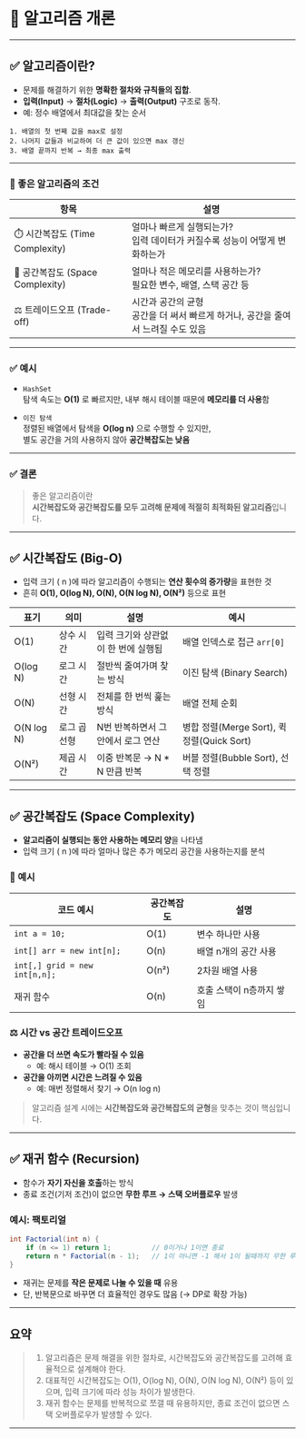 # 📘 알고리즘 개론

---

## ✅ 알고리즘이란?

- 문제를 해결하기 위한 **명확한 절차와 규칙들의 집합**.
- **입력(Input)** → **절차(Logic)** → **출력(Output)** 구조로 동작.
- 예: 정수 배열에서 최대값을 찾는 순서

```text
1. 배열의 첫 번째 값을 max로 설정
2. 나머지 값들과 비교하여 더 큰 값이 있으면 max 갱신
3. 배열 끝까지 반복 → 최종 max 출력
```

---

### 🎯 좋은 알고리즘의 조건

| 항목           | 설명 |
|----------------|------|
| ⏱️ 시간복잡도 (Time Complexity)   | 얼마나 빠르게 실행되는가?<br>입력 데이터가 커질수록 성능이 어떻게 변화하는가 |
| 💾 공간복잡도 (Space Complexity)   | 얼마나 적은 메모리를 사용하는가?<br>필요한 변수, 배열, 스택 공간 등 |
| ⚖️ 트레이드오프 (Trade-off) | 시간과 공간의 균형<br>공간을 더 써서 빠르게 하거나, 공간을 줄여서 느려질 수도 있음 |

---

### ✅ 예시

- `HashSet`  
  탐색 속도는 **O(1)** 로 빠르지만, 내부 해시 테이블 때문에 **메모리를 더 사용**함

- `이진 탐색`  
  정렬된 배열에서 탐색을 **O(log n)** 으로 수행할 수 있지만,  
  별도 공간을 거의 사용하지 않아 **공간복잡도는 낮음**

---

### ✅ 결론

> 좋은 알고리즘이란  
> **시간복잡도와 공간복잡도를 모두 고려해 문제에 적절히 최적화된 알고리즘**입니다.

---

## ✅ 시간복잡도 (Big-O)

- 입력 크기 \( n \)에 따라 알고리즘이 수행되는 **연산 횟수의 증가량**을 표현한 것
- 흔히 **O(1), O(log N), O(N), O(N log N), O(N²)** 등으로 표현


| 표기 | 의미 | 설명 | 예시 |
|------|------|------|------|
| O(1) | 상수 시간 | 입력 크기와 상관없이 한 번에 실행됨 | 배열 인덱스로 접근 `arr[0]` |
| O(log N) | 로그 시간 | 절반씩 줄여가며 찾는 방식 | 이진 탐색 (Binary Search) |
| O(N) | 선형 시간 | 전체를 한 번씩 훑는 방식 | 배열 전체 순회 |
| O(N log N) | 로그 곱 선형 | N번 반복하면서 그 안에서 로그 연산 | 병합 정렬(Merge Sort), 퀵 정렬(Quick Sort) |
| O(N²) | 제곱 시간 | 이중 반복문 → N * N 만큼 반복 | 버블 정렬(Bubble Sort), 선택 정렬 |

---

## ✅ 공간복잡도 (Space Complexity)

- **알고리즘이 실행되는 동안 사용하는 메모리 양**을 나타냄
- 입력 크기 \( n \)에 따라 얼마나 많은 추가 메모리 공간을 사용하는지를 분석

### 📌 예시

| 코드 예시 | 공간복잡도 | 설명 |
|----------|------------|------|
| `int a = 10;` | O(1) | 변수 하나만 사용 |
| `int[] arr = new int[n];` | O(n) | 배열 n개의 공간 사용 |
| `int[,] grid = new int[n,n];` | O(n²) | 2차원 배열 사용 |
| 재귀 함수 | O(n) | 호출 스택이 n층까지 쌓임 |

### ⚖️ 시간 vs 공간 트레이드오프

- **공간을 더 쓰면 속도가 빨라질 수 있음**
  - 예: 해시 테이블 → O(1) 조회
- **공간을 아끼면 시간은 느려질 수 있음**
  - 예: 매번 정렬해서 찾기 → O(n log n)

> 알고리즘 설계 시에는 **시간복잡도와 공간복잡도의 균형**을 맞추는 것이 핵심입니다.

---

## ✅ 재귀 함수 (Recursion)

- 함수가 **자기 자신을 호출**하는 방식
- 종료 조건(기저 조건)이 없으면 **무한 루프 → 스택 오버플로우** 발생

### 예시: 팩토리얼

```csharp
int Factorial(int n) {
    if (n <= 1) return 1;          // 0이거나 1이면 종료
    return n * Factorial(n - 1);   // 1이 아니면 -1 해서 1이 될때까지 무한 루프
}
```

- 재귀는 문제를 **작은 문제로 나눌 수 있을 때** 유용
- 단, 반복문으로 바꾸면 더 효율적인 경우도 많음 (→ DP로 확장 가능)

---

## 요약
> 1. 알고리즘은 문제 해결을 위한 절차로, 시간복잡도와 공간복잡도를 고려해 효율적으로 설계해야 한다.  
> 2. 대표적인 시간복잡도는 O(1), O(log N), O(N), O(N log N), O(N²) 등이 있으며, 입력 크기에 따라 성능 차이가 발생한다.  
> 3. 재귀 함수는 문제를 반복적으로 쪼갤 때 유용하지만, 종료 조건이 없으면 스택 오버플로우가 발생할 수 있다.

---